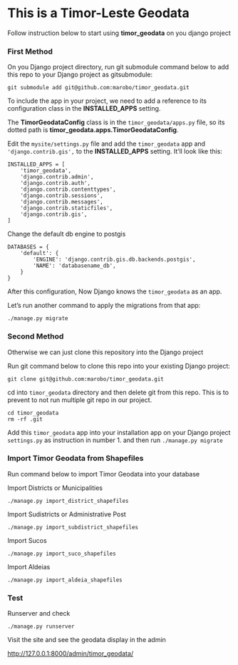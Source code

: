 # This is a Timor-Leste Geodata

Follow instruction below to start using **timor_geodata** on you django project

### First Method 
On you Django project directory, run git submodule command below to add this repo to your Django project as gitsubmodule:

```
git submodule add git@github.com:marobo/timor_geodata.git
```

To include the app in your project, we need to add a reference to its configuration class in the **INSTALLED_APPS** setting. 

The **TimorGeodataConfig** class is in the `timor_geodata/apps.py` file, so its dotted path is **timor_geodata.apps.TimorGeodataConfig**. 

Edit the `mysite/settings.py` file and add the `timor_geodata` app and `'django.contrib.gis',` to the **INSTALLED_APPS** setting. It’ll look like this:


```
INSTALLED_APPS = [
    'timor_geodata',
    'django.contrib.admin',
    'django.contrib.auth',
    'django.contrib.contenttypes',
    'django.contrib.sessions',
    'django.contrib.messages',
    'django.contrib.staticfiles',
    'django.contrib.gis',
]
```

Change the default db engine to postgis
```
DATABASES = {
    'default': {
        'ENGINE': 'django.contrib.gis.db.backends.postgis',
        'NAME': 'databasename_db',
    }
}
```

After this configuration, Now Django knows the `timor_geodata` as an app.

Let’s run another command to apply the migrations from that app:

```
./manage.py migrate
```

### Second Method 
Otherwise we can just clone this repository into the Django project

Run git command below to clone this repo into your existing Django project:

```
git clone git@github.com:marobo/timor_geodata.git
```

cd into `timor_geodata` directory and then delete git from this repo. 
This is to prevent to not run multiple git repo in our project.

```
cd timor_geodata
rm -rf .git
```

Add this `timor_geodata` app into your installation app on your Django project `settings.py` as instruction in number 1.
and then run `./manage.py migrate`

### Import Timor Geodata from Shapefiles
Run command below to import Timor Geodata into your database

Import Districts or Municipalities
```
./manage.py import_district_shapefiles
```

Import Sudistricts or Administrative Post
```
./manage.py import_subdistrict_shapefiles
```

Import Sucos
```
./manage.py import_suco_shapefiles
```

Import Aldeias
```
./manage.py import_aldeia_shapefiles
```

### Test
Runserver and check
```
./manage.py runserver
```

Visit the site and see the geodata display in the admin

[http://127.0.0.1:8000/admin/timor_geodata/
](http://127.0.0.1:8000/admin/timor_geodata)

